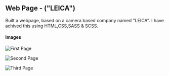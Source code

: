 ## Web Page - ("LEICA")

Built a webpage, based on a camera based company named "LEICA". I have achived this using HTML,CSS,SASS & SCSS.

#### Images

![First Page](https://user-images.githubusercontent.com/43223792/95828434-9c8e8f80-0d52-11eb-87a9-b0b8db785eba.PNG)

![Second Page](https://user-images.githubusercontent.com/43223792/95828494-b0d28c80-0d52-11eb-8014-0ad01bbaf9a0.PNG)

![Third Page](https://user-images.githubusercontent.com/43223792/95828541-be881200-0d52-11eb-9fa1-0c83f4128a7c.PNG)
